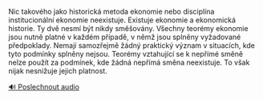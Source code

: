 
Nic takového jako historická metoda ekonomie nebo disciplína institucionální ekonomie neexistuje. Existuje ekonomie a ekonomická historie. Ty dvě nesmí být nikdy směšovány. Všechny teorémy ekonomie jsou nutně platné v každém případě, v němž jsou splněny vyžadované předpoklady. Nemají samozřejmě žádný praktický význam v situacích, kde tyto podmínky splněny nejsou. Teorémy vztahující se k nepřímé směně nelze použít za podmínek, kde žádná nepřímá směna neexistuje. To však nijak nesnižuje jejich platnost.

[🔊 Poslechnout audio](/data/7-paragraphs/audio/chapter_22/para_006-Nic-takovho-jako-historick-metoda-ekonomie-nebo.mp3)

